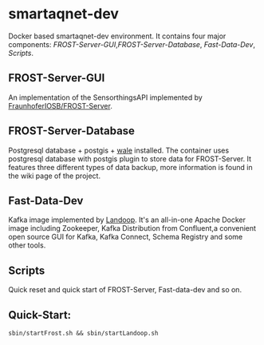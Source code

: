 # smartaqnet-dev
Docker based smartaqnet-dev environment. It contains four major components: _FROST-Server-GUI_,_FROST-Server-Database_, _Fast-Data-Dev_, _Scripts_.
## FROST-Server-GUI
An implementation of the SensorthingsAPI implemented by [FraunhoferIOSB/FROST-Server](https://github.com/FraunhoferIOSB/FROST-Server).
## FROST-Server-Database
Postgresql database + postgis + [wale](https://github.com/wal-e/wal-e) installed. The container uses postgresql database with postgis plugin to store data for FROST-Server. It features three different types of data backup, more information is found in the wiki page of the project.
## Fast-Data-Dev
Kafka image implemented by [Landoop](https://github.com/Landoop/fast-data-dev). It's an all-in-one Apache Docker image including Zookeeper, Kafka Distribution from Confluent,a convenient open source GUI for Kafka, Kafka Connect, Schema Registry and some other tools.
## Scripts
Quick reset and quick start of FROST-Server, Fast-data-dev and so on.
## Quick-Start:
```
sbin/startFrost.sh && sbin/startLandoop.sh
```
